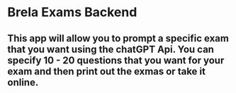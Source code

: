 

# Brela Exams Backend

## This app will allow you to prompt a specific exam that you want using the chatGPT Api. You can specify 10 - 20 questions that you want for your exam and then print out the exmas or take it online.

